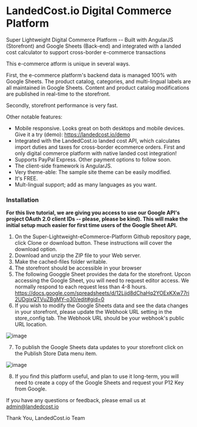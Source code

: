 # LandedCost.io Digital Commerce Platform
Super Lightweight Digital Commerce Platform -- Built with AngularJS (Storefront) and Google Sheets (Back-end) and integrated with a landed cost calculator to support cross-border e-commerce transactions

This e-commerce atform is unique in several ways. 

First, the e-commerce platform's backend data is managed 100% with Google Sheets.
The product catalog, categories, and multi-lingual labels are all maintained in Google Sheets. 
Content and product catalog modifications are published in real-time to the storefront. 

Secondly, storefront performance is very fast. 

Other notable features:

- Mobile responsive. Looks great on both desktops and mobile devices. Give it a try (demo): https://landedcost.io/demo
- Integrated with the LandedCost.io landed cost API, which calculates import duties and taxes for cross-border ecommerce orders.
  First and only digital commerce platform with native landed cost integration!
- Supports PayPal Express. Other payment options to follow soon.
- The client-side framework is AngularJS.
- Very theme-able: The sample site theme can be easily modified.
- It's FREE.
- Mult-lingual support; add as many languages as you want. 
 
### Installation

**For this live tutorial, we are giving you access to use our Google API's project OAuth 2.0 client IDs -- please, please be kind). This will make the initial setup much easier for first time users of the Google Sheet API.**

1. On the Super-Lightweight-eCommerce-Platform Github repository page, click Clone or download button. These instructions will cover the download option.
2. Download and unzip the ZIP file to your Web server.
3. Make the cached-files folder writable.
4. The storefront should be accessible in your browser
5. The following Googgle Sheet provides the data for the storefront. Upcon accessing the Google Sheet, you will need to request editor access. We normally respond to each request less than 4-8 hours. 
https://docs.google.com/spreadsheets/d/12Ljjd8dChaHq2YOExKXw77ri2UDgixQTVuZBgMY-o30/edit#gid=0
6. If you wish to modify the Google Sheets data and see the data changes in your storefront, please update the Webhook URL setting in the store_config tab. The Webhook URL should be your webhook's public URL location.

![image](https://github.com/VineGlobal/Super-Lightweight-eCommerce-Platform/assets/817291/d8e1fc89-e2b0-4abe-bb10-1ae2ca053204)

7. To publish the Google Sheets data updates to your storefront click on the Publish Store Data menu item.

![image](https://github.com/VineGlobal/Super-Lightweight-eCommerce-Platform/assets/817291/b736df73-5c09-426b-9443-5e88a1ed625f)

8. If you find this platform useful, and plan to use it long-term, you will need to create a copy of the Google Sheets and request your P12 Key from Google.

If you have any questions or feedback, please email us at admin@landedcost.io

Thank You,
LandedCost.io Team



